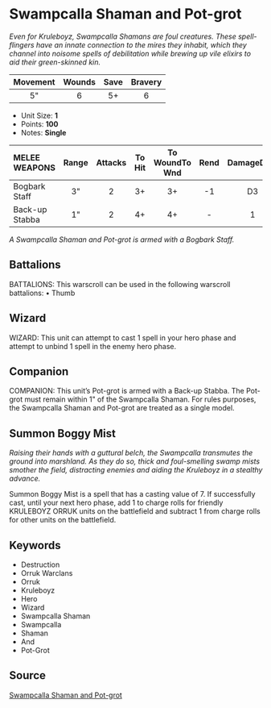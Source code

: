 # Swampcalla Shaman and Pot-grot

_Even for Kruleboyz, Swampcalla Shamans are foul creatures. These spell-flingers have an innate connection to the mires they inhabit, which they channel into noisome spells of debilitation while brewing up vile elixirs to aid their green-skinned kin._


| Movement | Wounds | Save | Bravery |
|:--------:|:------:|:----:|:-------:|
| 5" | 6 | 5+ | 6 |

* Unit Size: **1**
* Points: **100**
* Notes: **Single**

| MELEE WEAPONS | Range | Attacks | To Hit | To WoundTo Wnd | Rend | DamageDmg |
|:---|:--:|:--:|:--:|:--:|:--:|:--:|
| Bogbark Staff | 3" | 2 | 3+ | 3+ | -1 | D3 |
| Back-up Stabba | 1" | 2 | 4+ | 4+ | - | 1 |


_A Swampcalla Shaman and Pot-grot is armed with a Bogbark Staff._

## Battalions

BATTALIONS: This warscroll can be used in the following warscroll battalions: • Thumb

## Wizard

WIZARD: This unit can attempt to cast 1 spell in your hero phase and attempt to unbind 1 spell in the enemy hero phase.

## Companion

COMPANION: This unit’s Pot-grot is armed with a Back-up Stabba. The Pot-grot must remain within 1" of the Swampcalla Shaman. For rules purposes, the Swampcalla Shaman and Pot-grot are treated as a single model.

## Summon Boggy Mist

_Raising their hands with a guttural belch, the Swampcalla transmutes the ground into marshland. As they do so, thick and foul-smelling swamp mists smother the field, distracting enemies and aiding the Kruleboyz in a stealthy advance._

Summon Boggy Mist is a spell that has a casting value of 7. If successfully cast, until your next hero phase, add 1 to charge rolls for friendly KRULEBOYZ ORRUK units on the battlefield and subtract 1 from charge rolls for other units on the battlefield.

## Keywords

* Destruction
* Orruk Warclans
* Orruk
* Kruleboyz
* Hero
* Wizard
* Swampcalla Shaman
* Swampcalla
* Shaman
* And
* Pot-Grot


## Source

[Swampcalla Shaman and Pot-grot](https://wahapedia.ru/aos3/factions/orruk-warclans/Swampcalla-Shaman-and-Pot-grot)
